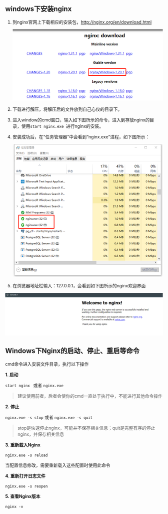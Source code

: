 ## windows下安装nginx

1. 到nginx官网上下载相应的安装包，http://nginx.org/en/download.html

   ![image-20210826093919430](../../images/image-20210826093919430.png)

2. 下载进行解压，将解压后的文件放到自己心仪的目录下。

3. 进入window的cmd窗口，输入如下图所示的命令，进入到存放nginx的目录，使用`start nginx.exe `进行nginx的安装。

4. 安装成功后，在“任务管理器”中会看到“nginx.exe”进程，如下图所示：

   ![image-20210826094158007](../../images/image-20210826094158007.png)

5.  在浏览器地址栏输入：127.0.0.1，会看到如下图所示的nginx欢迎界面

   ![image-20210826094314334](../../images/image-20210826094314334.png)



## Windows下Nginx的启动、停止、重启等命令

cmd命令进入安装文件目录，执行以下操作

**1. 启动** 

`start nginx `  或者  `nginx.exe`

> 建议使用前者，后者会使你的cmd一直处于执行中，不能进行其他命令操作

**2. 停止**

`nginx.exe -s stop`  或者  `nginx.exe -s quit`

> stop是快速停止nginx，可能并不保存相关信息；quit是完整有序的停止nginx，并保存相关信息

**3. 重新载入Nginx**

`nginx.exe -s reload`    

当配置信息修改，需要重新载入这些配置时使用此命令

**4. 重新打开日志文件**

`nginx.exe -s reopen`

**5. 查看Nginx版本**

`nginx -v`

























